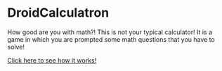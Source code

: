 # DroidCalculatron

How good are you with math?!
This is not your typical calculator! It is a game in which you are prompted some math questions that you have to solve!

[Click here to see how it works!](https://github.com/whfm/DroidCalculatron/blob/master/Report.pdf)
